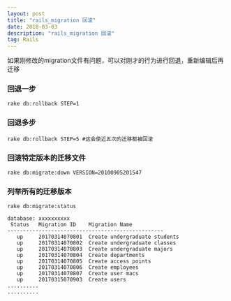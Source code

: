 ```yaml
---
layout: post
title: "rails_migration 回滚"
date: 2018-03-03
description: "rails_migration 回滚"
tag: Rails
--- 
```


如果刚修改的migration文件有问题，可以对刚才的行为进行回退，重新编辑后再迁移  

### 回退一步
```
rake db:rollback STEP=1
```
### 回退多步

```
rake db:rollback STEP=5 #这会使近五次的迁移都被回滚
```

### 回滚特定版本的迁移文件

```
rake db:migrate:down VERSION=20100905201547
```

### 列举所有的迁移版本

```
rake db:migrate:status

database: xxxxxxxxxx
 Status   Migration ID    Migration Name
--------------------------------------------------
   up     20170314070801  Create undergraduate students
   up     20170314070802  Create undergraduate classes
   up     20170314070803  Create undergraduate majors
   up     20170314070804  Create departments
   up     20170314070805  Create access points
   up     20170314070806  Create employees
   up     20170314070807  Create user macs
   up     20170315070903  Create users
..........
..........
```
